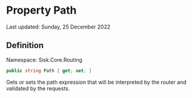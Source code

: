 # Property Path
Last updated: Sunday, 25 December 2022

## Definition
Namespace: Sisk.Core.Routing

```csharp
public string Path { get; set; }
```

Gets or sets the path expression that will be interpreted by the router and validated by the requests.

